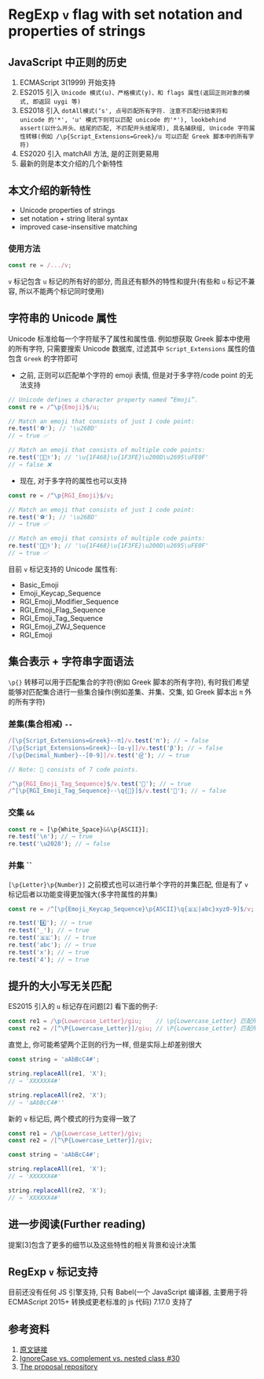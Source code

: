 # RegExp `v` flag with set notation and properties of strings

## JavaScript 中正则的历史
1. ECMAScript 3(1999) 开始支持
2. ES2015 引入 `Unicode 模式(u)、严格模式(y)、和 flags 属性(返回正则对象的模式, 即返回 uygi 等)`
3. ES2018 引入 `dotAll模式(‘s', 点号匹配所有字符. 注意不匹配行结束符和 unicode 的'*', 'u' 模式下则可以匹配 unicode 的'*'), lookbehind assert(以什么开头、结尾的匹配, 不匹配开头结尾项), 具名捕获组, Unicode 字符属性转移(例如 /\p{Script_Extensions=Greek}/u 可以匹配 Greek 脚本中的所有字符)`
4. ES2020 引入 matchAll 方法, 是的正则更易用
5. 最新的则是本文介绍的几个新特性

## 本文介绍的新特性
* Unicode properties of strings
* set notation + string literal syntax
* improved case-insensitive matching

### 使用方法
```js
const re = /.../v;
```
`v` 标记包含 `u` 标记的所有好的部分, 而且还有额外的特性和提升(有些和 `u` 标记不兼容, 所以不能两个标记同时使用)

## 字符串的 Unicode 属性
Unicode 标准给每一个字符赋予了属性和属性值. 例如想获取 Greek 脚本中使用的所有字符, 只需要搜索 Unicode 数据库, 过滤其中
`Script_Extensions` 属性的值包含 `Greek` 的字符即可
* 之前, 正则可以匹配单个字符的 emoji 表情, 但是对于多字符/code point 的无法支持
```javascript
// Unicode defines a character property named “Emoji”.
const re = /^\p{Emoji}$/u;

// Match an emoji that consists of just 1 code point:
re.test('⚽'); // '\u26BD'
// → true ✅

// Match an emoji that consists of multiple code points:
re.test('👨🏾‍⚕️'); // '\u{1F468}\u{1F3FE}\u200D\u2695\uFE0F'
// → false ❌
```
* 现在, 对于多字符的属性也可以支持
```javascript
const re = /^\p{RGI_Emoji}$/v;

// Match an emoji that consists of just 1 code point:
re.test('⚽'); // '\u26BD'
// → true ✅

// Match an emoji that consists of multiple code points:
re.test('👨🏾‍⚕️'); // '\u{1F468}\u{1F3FE}\u200D\u2695\uFE0F'
// → true ✅
```
目前 `v` 标记支持的 Unicode 属性有:
* Basic_Emoji
* Emoji_Keycap_Sequence
* RGI_Emoji_Modifier_Sequence
* RGI_Emoji_Flag_Sequence
* RGI_Emoji_Tag_Sequence
* RGI_Emoji_ZWJ_Sequence
* RGI_Emoji

## 集合表示 + 字符串字面语法
`\p{}` 转移可以用于匹配集合的字符(例如 Greek 脚本的所有字符), 有时我们希望能够对匹配集合进行一些集合操作(例如差集、并集、交集, 如 Greek 脚本出 `π` 外的所有字符)
### 差集(集合相减) `--`
```javascript
/[\p{Script_Extensions=Greek}--π]/v.test('π'); // → false
/[\p{Script_Extensions=Greek}--[α-γ]]/v.test('β'); // → false
/[\p{Decimal_Number}--[0-9]]/v.test('𑜹'); // → true

// Note: 🏴󠁧󠁢󠁳󠁣󠁴󠁿 consists of 7 code points.

/^\p{RGI_Emoji_Tag_Sequence}$/v.test('🏴󠁧󠁢󠁳󠁣󠁴󠁿'); // → true
/^[\p{RGI_Emoji_Tag_Sequence}--\q{🏴󠁧󠁢󠁳󠁣󠁴󠁿}]$/v.test('🏴󠁧󠁢󠁳󠁣󠁴󠁿'); // → false
```
### 交集 `&&`
```javascript
const re = [\p{White_Space}&&\p{ASCII}];
re.test('\n'); // → true
re.test('\u2028'); // → false
```
### 并集 ``
`[\p{Letter}\p{Number}]` 之前模式也可以进行单个字符的并集匹配, 但是有了 `v` 标记后者以功能变得更加强大(多字符属性的并集)
```javascript
const re = /^[\p{Emoji_Keycap_Sequence}\p{ASCII}\q{🇧🇪|abc}xyz0-9]$/v;

re.test('4️⃣'); // → true
re.test('_'); // → true
re.test('🇧🇪'); // → true
re.test('abc'); // → true
re.test('x'); // → true
re.test('4'); // → true
```

## 提升的大小写无关匹配
ES2015 引入的 `u` 标记存在问题[2]
看下面的例子:
```javascript
const re1 = /\p{Lowercase_Letter}/giu;    // \p{Lowercase_Letter} 匹配所有的小写字母
const re2 = /[^\P{Lowercase_Letter}]/giu; // \P{Lowercase_Letter} 匹配所有的非小写字母
```
直觉上, 你可能希望两个正则的行为一样, 但是实际上却差别很大
```javascript
const string = 'aAbBcC4#';

string.replaceAll(re1, 'X');
// → 'XXXXXX4#'

string.replaceAll(re2, 'X');
// → 'aAbBcC4#''
```
新的 `v` 标记后, 两个模式的行为变得一致了
```javascript
const re1 = /\p{Lowercase_Letter}/giv;
const re2 = /[^\P{Lowercase_Letter}]/giv;

const string = 'aAbBcC4#';

string.replaceAll(re1, 'X');
// → 'XXXXXX4#'

string.replaceAll(re2, 'X');
// → 'XXXXXX4#'
```

## 进一步阅读(Further reading)
提案[3]包含了更多的细节以及这些特性的相关背景和设计决策

## RegExp `v` 标记支持
目前还没有任何 JS 引擎支持, 只有 Babel(一个 JavaScript 编译器, 主要用于将 ECMAScript 2015+ 转换成更老标准的 js 代码) 7.17.0 支持了

## 参考资料
1. [原文链接](https://v8.dev/features/regexp-v-flag)
2. [IgnoreCase vs. complement vs. nested class #30](https://github.com/tc39/proposal-regexp-v-flag/issues/30)
3. [The proposal repository](https://github.com/tc39/proposal-regexp-v-flag)
